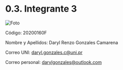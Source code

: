 # 0.3. Integrante 3

![Foto](https://github.com/user-attachments/assets/68db70b1-9923-4e63-8feb-1a77ec429402)

Código: 20200160F

Nombre y Apellidos: Daryl Renzo Gonzales Camarena

Correo UNI: daryl.gonzales.c@uni.pr

Correo personal: darylgonzales@outlook.com
